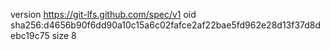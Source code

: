 version https://git-lfs.github.com/spec/v1
oid sha256:d4656b90f6dd90a10c15a6c02fafce2af22bae5fd962e28d13f37d8debc19c75
size 8
